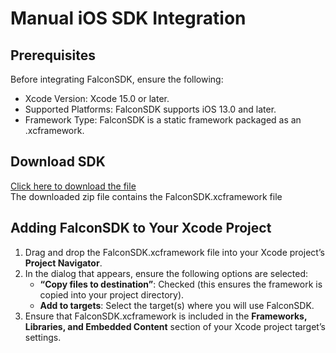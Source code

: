 # Manual iOS SDK Integration

## Prerequisites

Before integrating FalconSDK, ensure the following:
- Xcode Version: Xcode 15.0 or later.
- Supported Platforms: FalconSDK supports iOS 13.0 and later.
- Framework Type: FalconSDK is a static framework packaged as an .xcframework.


## Download SDK
[Click here to download the file](./FalconSDK.zip)\
The downloaded zip file contains the FalconSDK.xcframework file

## Adding FalconSDK to Your Xcode Project

1.	Drag and drop the FalconSDK.xcframework file into your Xcode project’s **Project Navigator**.
2. In the dialog that appears, ensure the following options are selected:
   - **“Copy files to destination”**: Checked (this ensures the framework is copied into your project directory).
   - **Add to targets**: Select the target(s) where you will use FalconSDK.
3.  Ensure that FalconSDK.xcframework is included in the **Frameworks, Libraries, and Embedded Content** section of your Xcode project target’s settings.

